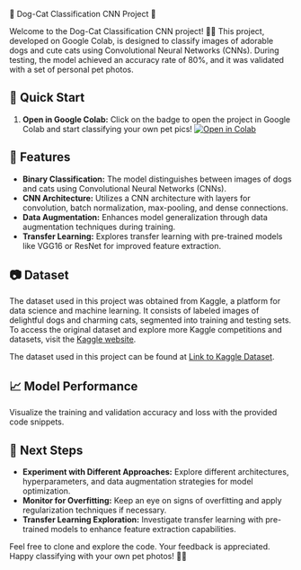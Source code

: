  🐾 Dog-Cat Classification CNN Project 🐾

Welcome to the Dog-Cat Classification CNN project! 🐶🐱 This project, developed on Google Colab, is designed to classify images of adorable dogs and cute cats using Convolutional Neural Networks (CNNs). During testing, the model achieved an accuracy rate of 80%, and it was validated with a set of personal pet photos.

## 🚀 Quick Start

1. **Open in Google Colab:**
   Click on the badge to open the project in Google Colab and start classifying your own pet pics! 
  [![Open in Colab](https://colab.research.google.com/assets/colab-badge.svg)](https://colab.research.google.com/gist/shivayapandey/b13412f5e386f0d9195889f4f8b4e1c2/cats-v-dogs-classification.ipynb)




## 🐾 Features

- **Binary Classification:** The model distinguishes between images of dogs and cats using Convolutional Neural Networks (CNNs).
- **CNN Architecture:** Utilizes a CNN architecture with layers for convolution, batch normalization, max-pooling, and dense connections.
- **Data Augmentation:** Enhances model generalization through data augmentation techniques during training.
- **Transfer Learning:** Explores transfer learning with pre-trained models like VGG16 or ResNet for improved feature extraction.

## 📷 Dataset

The dataset used in this project was obtained from Kaggle, a platform for data science and machine learning. It consists of labeled images of delightful dogs and charming cats, segmented into training and testing sets. To access the original dataset and explore more Kaggle competitions and datasets, visit the [Kaggle website](https://www.kaggle.com/).

The dataset used in this project can be found at [Link to Kaggle Dataset](https://www.kaggle.com/datasets/salader/dogs-vs-cats).

## 📈 Model Performance

Visualize the training and validation accuracy and loss with the provided code snippets.



## 🌟 Next Steps

- **Experiment with Different Approaches:** Explore different architectures, hyperparameters, and data augmentation strategies for model optimization.
- **Monitor for Overfitting:** Keep an eye on signs of overfitting and apply regularization techniques if necessary.
- **Transfer Learning Exploration:** Investigate transfer learning with pre-trained models to enhance feature extraction capabilities.

Feel free to clone and explore the code. Your feedback is appreciated. Happy classifying with your own pet photos! 🐾✨



